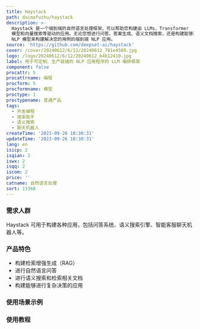 ```yaml
---
title: Haystack
path: daimafuzhu/haystack
description: >-
  Haystack 是一个端到端的自然语言处理框架，可以帮助您构建由 LLMs、Transformer
  模型和向量搜索等驱动的应用。无论您想进行问答、答案生成、语义文档搜索，还是构建能够进行复杂决策和查询解决的工具，都可以使用 Haystack 的最先进的
  NLP 模型来构建解决您的用例的端到端 NLP 应用。
source: 'https://github.com/deepset-ai/haystack'
cover: /cover/20240612/6/12/20240612_781e4589.jpg
logo: /logo/20240612/6/12/20240612_b4b12410.jpg
label: 用于可定制、生产就绪的 NLP 应用程序的 LLM 编排框架
component: false
procattr: 5
procattrname: 编程
procform: 5
procformname: 模型
proctype: 1
proctypename: 普通产品
tags:
  - 开发编程
  - 效率助手
  - 语义搜索
  - 聊天机器人
createTime: '2023-09-26 10:30:31'
updateTime: '2023-09-26 10:30:31'
lang: en
isicp: 2
isqian: 2
iswx: 2
isqq: 2
iscom: 2
price: ''
catname: 自然语言处理
sort: 13368
---
```




### 需求人群
Haystack 可用于构建各种应用，包括问答系统、语义搜索引擎、智能客服聊天机器人等。

### 产品特色
- 构建检索增强生成（RAG）
- 进行自然语言问答
- 进行语义搜索和检索相关文档
- 构建能够进行复杂决策的应用

### 使用场景示例


### 使用教程


  
